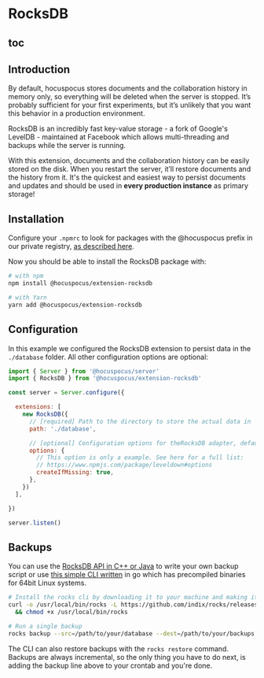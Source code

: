 # RocksDB

## toc

## Introduction

By default, hocuspocus stores documents and the collaboration history in memory only, so everything will be deleted when the server is stopped. It’s probably sufficient for your first experiments, but it’s unlikely that you want this behavior in a production environment.

RocksDB is an incredibly fast key-value storage - a fork of Google's LevelDB - maintained at Facebook which allows multi-threading and backups while the server is running.

With this extension, documents and the collaboration history can be easily stored on the disk. When you restart the server, it’ll restore documents and the history from it. It's the quickest and easiest way to persist documents and updates and should be used in **every production instance** as primary storage!

## Installation

Configure your `.npmrc` to look for packages with the @hocuspocus prefix in our private registry, [as described here](/installation#2-installation).

Now you should be able to install the RocksDB package with:

```bash
# with npm
npm install @hocuspocus/extension-rocksdb

# with Yarn
yarn add @hocuspocus/extension-rocksdb
```

## Configuration

In this example we configured the RocksDB extension to persist data in the `./database` folder. All other configuration options are optional:

```js
import { Server } from '@hocuspocus/server'
import { RocksDB } from '@hocuspocus/extension-rocksdb'

const server = Server.configure({

  extensions: [
    new RocksDB({
      // [required] Path to the directory to store the actual data in
      path: './database',

      // [optional] Configuration options for theRocksDB adapter, defaults to "{}“
      options: {
        // This option is only a example. See here for a full list:
        // https://www.npmjs.com/package/leveldown#options
        createIfMissing: true,
      },
    })
  ],

})

server.listen()
```

## Backups

You can use the [RocksDB API in C++ or Java](https://rocksdb.org/blog/2014/03/27/how-to-backup-rocksdb.html) to write your own backup script or use [this simple CLI written](https://github.com/indix/rocks) in go which has precompiled binaries for 64bit Linux systems.

```bash
# Install the rocks cli by downloading it to your machine and making it executable
curl -o /usr/local/bin/rocks -L https://github.com/indix/rocks/releases/download/v0.0.5/rocks-linux-amd64 \
  && chmod +x /usr/local/bin/rocks

# Run a single backup
rocks backup --src=/path/to/your/database --dest=/path/to/your/backups
```

The CLI can also restore backups with the `rocks restore` command. Backups are always incremental, so the only thing you have to do next, is adding the backup line above to your crontab and you're done.
